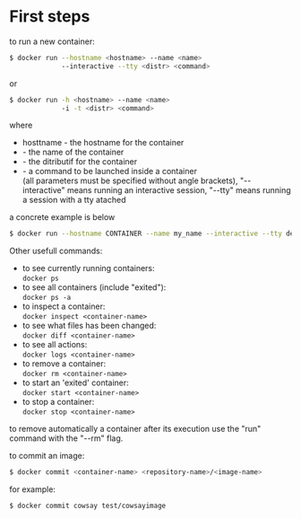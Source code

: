 First steps
===========

to run a new container:
```sh
$ docker run --hostname <hostname> --name <name>
             --interactive --tty <distr> <command>
```
or
```sh
$ docker run -h <hostname> --name <name> 
             -i -t <distr> <command>
```

where
- hosttname <hostname> - the hostname for the container
- <name> - the name of the container
- <distr> - the ditributif for the container
- <command> - a command to be launched inside a container  
(all parameters must be specified without angle brackets),
"-- interactive" means running an interactive session,
"--tty" means running a session with a tty atached

a concrete example is below
```sh
$ docker run --hostname CONTAINER --name my_name --interactive --tty debian /bin/bash
```

Other usefull commands:
- to see currently running containers:  
  `docker ps`
- to see all containers (include "exited"):   
  `docker ps -a`
- to inspect a container:  
  `docker inspect <container-name>`
- to see what files has been changed:  
  `docker diff <container-name>`
- to see all actions:  
  `docker logs <container-name>`
- to remove a container:  
  `docker rm <container-name>`
- to start an 'exited' container:  
  `docker start <container-name>`         
- to stop a container:  
  `docker stop <container-name>`

to remove automatically a container after its execution
use the "run" command with the "--rm" flag.

to commit an image:
```sh
$ docker commit <container-name> <repository-name>/<image-name>
```
for example:
```sh
$ docker commit cowsay test/cowsayimage
```

